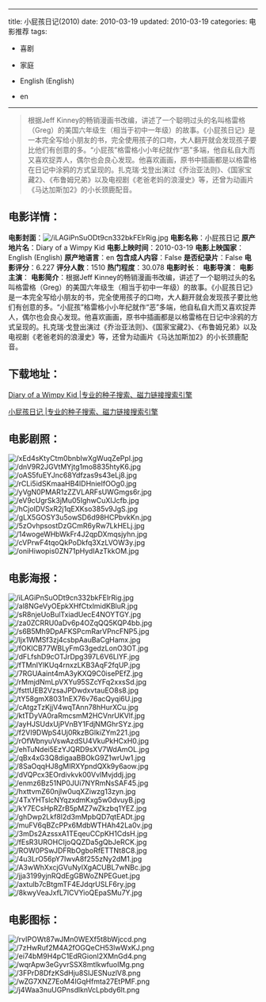 
---
title: 小屁孩日记(2010)
date: 2010-03-19
updated: 2010-03-19
categories: 电影推荐
tags:
- 喜剧
- 家庭

- English (English)
- en
---


> 根据Jeff Kinney的畅销漫画书改编，讲述了一个聪明过头的名叫格雷格（Greg）的美国六年级生（相当于初中一年级）的故事。《小屁孩日记》是一本完全写给小朋友的书，完全使用孩子的口吻，大人翻开就会发现孩子要比他们有创意的多。“小屁孩”格雷格小小年纪就作“恶”多端，他自私自大而又喜欢捉弄人，偶尔也会良心发现。他喜欢画画，原书中插画都是以格雷格在日记中涂鸦的方式呈现的。扎克瑞·戈登出演过《乔治亚法则》、《国家宝藏2》、《布鲁姆兄弟》以及电视剧《老爸老妈的浪漫史》等，还曾为动画片《马达加斯加2》的小长颈鹿配音。

## **电影详情**：

**电影封面**：<img src="https://image.tmdb.org/t/p/w200/iLAGiPnSuODt9cn332bkFElrRig.jpg" alt="/iLAGiPnSuODt9cn332bkFElrRig.jpg" title="/iLAGiPnSuODt9cn332bkFElrRig.jpg">
**电影名称**：小屁孩日记
**原产地片名**：Diary of a Wimpy Kid
**电影上映时间**：2010-03-19
**电影上映国家**：English (English)
**原产地语言**：en
**包含成人内容**：False
**是否纪录片**：False
**电影评分**：6.227
**评分人数**：1510
**热门程度**：30.078
**电影时长**：
**电影导演**：
**电影主演**：
**电影简介**：根据Jeff Kinney的畅销漫画书改编，讲述了一个聪明过头的名叫格雷格（Greg）的美国六年级生（相当于初中一年级）的故事。《小屁孩日记》是一本完全写给小朋友的书，完全使用孩子的口吻，大人翻开就会发现孩子要比他们有创意的多。“小屁孩”格雷格小小年纪就作“恶”多端，他自私自大而又喜欢捉弄人，偶尔也会良心发现。他喜欢画画，原书中插画都是以格雷格在日记中涂鸦的方式呈现的。扎克瑞·戈登出演过《乔治亚法则》、《国家宝藏2》、《布鲁姆兄弟》以及电视剧《老爸老妈的浪漫史》等，还曾为动画片《马达加斯加2》的小长颈鹿配音。

## **下载地址**：
[Diary of a Wimpy Kid |专业的种子搜索、磁力链接搜索引擎](https://movie.amd794.com:2083/?search=Diary%20of%20a%20Wimpy%20Kid&ordering=&mode=match_phrase&page_size=10&page=1)

[小屁孩日记 |专业的种子搜索、磁力链接搜索引擎](https://movie.amd794.com:2083/?search=%E5%B0%8F%E5%B1%81%E5%AD%A9%E6%97%A5%E8%AE%B0&ordering=&mode=match_phrase&page_size=10&page=1)
 

## **电影剧照**：
<img src="https://image.tmdb.org/t/p/original/xEd4sKtyCtm0bnbIwXgWuqZePpl.jpg" alt="/xEd4sKtyCtm0bnbIwXgWuqZePpl.jpg" title="/xEd4sKtyCtm0bnbIwXgWuqZePpl.jpg"><img src="https://image.tmdb.org/t/p/original/dnV9R2JGVtMYjtg1mo8835htyK6.jpg" alt="/dnV9R2JGVtMYjtg1mo8835htyK6.jpg" title="/dnV9R2JGVtMYjtg1mo8835htyK6.jpg"><img src="https://image.tmdb.org/t/p/original/oAS5fuEYJnc68Ydfzas9s43eLj8.jpg" alt="/oAS5fuEYJnc68Ydfzas9s43eLj8.jpg" title="/oAS5fuEYJnc68Ydfzas9s43eLj8.jpg"><img src="https://image.tmdb.org/t/p/original/rCLi5idSKmaaHB4IDHnieIfOOg0.jpg" alt="/rCLi5idSKmaaHB4IDHnieIfOOg0.jpg" title="/rCLi5idSKmaaHB4IDHnieIfOOg0.jpg"><img src="https://image.tmdb.org/t/p/original/yVgN0PMAR1zZZVLARFsUWGmgs6r.jpg" alt="/yVgN0PMAR1zZZVLARFsUWGmgs6r.jpg" title="/yVgN0PMAR1zZZVLARFsUWGmgs6r.jpg"><img src="https://image.tmdb.org/t/p/original/eV9cUgrSk3jMu05IghwCuXIJcfb.jpg" alt="/eV9cUgrSk3jMu05IghwCuXIJcfb.jpg" title="/eV9cUgrSk3jMu05IghwCuXIJcfb.jpg"><img src="https://image.tmdb.org/t/p/original/hCjoIDVSxR2j1qEXKso385v9JgS.jpg" alt="/hCjoIDVSxR2j1qEXKso385v9JgS.jpg" title="/hCjoIDVSxR2j1qEXKso385v9JgS.jpg"><img src="https://image.tmdb.org/t/p/original/gLX5GOSY3u5owSD6d98HCPbvkKn.jpg" alt="/gLX5GOSY3u5owSD6d98HCPbvkKn.jpg" title="/gLX5GOSY3u5owSD6d98HCPbvkKn.jpg"><img src="https://image.tmdb.org/t/p/original/5zOvhpsostDzGCmR6yRw7LkHELj.jpg" alt="/5zOvhpsostDzGCmR6yRw7LkHELj.jpg" title="/5zOvhpsostDzGCmR6yRw7LkHELj.jpg"><img src="https://image.tmdb.org/t/p/original/14wogeWHbWkFr4J2qpDXmqsjyhn.jpg" alt="/14wogeWHbWkFr4J2qpDXmqsjyhn.jpg" title="/14wogeWHbWkFr4J2qpDXmqsjyhn.jpg"><img src="https://image.tmdb.org/t/p/original/cVPrwF4tqoQkPoDkfq3XzLVOW3y.jpg" alt="/cVPrwF4tqoQkPoDkfq3XzLVOW3y.jpg" title="/cVPrwF4tqoQkPoDkfq3XzLVOW3y.jpg"><img src="https://image.tmdb.org/t/p/original/oniHiwopis0ZN71pHydIAzTkkOM.jpg" alt="/oniHiwopis0ZN71pHydIAzTkkOM.jpg" title="/oniHiwopis0ZN71pHydIAzTkkOM.jpg">

## **电影海报**：
<img src="https://image.tmdb.org/t/p/original/iLAGiPnSuODt9cn332bkFElrRig.jpg" alt="/iLAGiPnSuODt9cn332bkFElrRig.jpg" title="/iLAGiPnSuODt9cn332bkFElrRig.jpg"><img src="https://image.tmdb.org/t/p/original/al8NGeVyOEpkXHfCtxlmidKBluR.jpg" alt="/al8NGeVyOEpkXHfCtxlmidKBluR.jpg" title="/al8NGeVyOEpkXHfCtxlmidKBluR.jpg"><img src="https://image.tmdb.org/t/p/original/sR8njeUoBulTxiadUecE4NOYTGY.jpg" alt="/sR8njeUoBulTxiadUecE4NOYTGY.jpg" title="/sR8njeUoBulTxiadUecE4NOYTGY.jpg"><img src="https://image.tmdb.org/t/p/original/za0ZCRRU0aDv6p4OZqQQ5KQP4bb.jpg" alt="/za0ZCRRU0aDv6p4OZqQQ5KQP4bb.jpg" title="/za0ZCRRU0aDv6p4OZqQQ5KQP4bb.jpg"><img src="https://image.tmdb.org/t/p/original/s6B5Mh9DpAFKSPcmRarVPncFNP5.jpg" alt="/s6B5Mh9DpAFKSPcmRarVPncFNP5.jpg" title="/s6B5Mh9DpAFKSPcmRarVPncFNP5.jpg"><img src="https://image.tmdb.org/t/p/original/ljx1WMSf3zj4csbpAauBaCgHamx.jpg" alt="/ljx1WMSf3zj4csbpAauBaCgHamx.jpg" title="/ljx1WMSf3zj4csbpAauBaCgHamx.jpg"><img src="https://image.tmdb.org/t/p/original/fOKlCB77WBLyFmG3gedzLonO3OT.jpg" alt="/fOKlCB77WBLyFmG3gedzLonO3OT.jpg" title="/fOKlCB77WBLyFmG3gedzLonO3OT.jpg"><img src="https://image.tmdb.org/t/p/original/dFLfshD9cOTJrDpg397L6V6LlYF.jpg" alt="/dFLfshD9cOTJrDpg397L6V6LlYF.jpg" title="/dFLfshD9cOTJrDpg397L6V6LlYF.jpg"><img src="https://image.tmdb.org/t/p/original/fTMnIYlKUq4rnxzLKB3AqF2fqUP.jpg" alt="/fTMnIYlKUq4rnxzLKB3AqF2fqUP.jpg" title="/fTMnIYlKUq4rnxzLKB3AqF2fqUP.jpg"><img src="https://image.tmdb.org/t/p/original/7RGUAaint4mA3yKXQ9C0isePEfZ.jpg" alt="/7RGUAaint4mA3yKXQ9C0isePEfZ.jpg" title="/7RGUAaint4mA3yKXQ9C0isePEfZ.jpg"><img src="https://image.tmdb.org/t/p/original/rMmjdNmLpVXYu95SZcYFq2xxsSd.jpg" alt="/rMmjdNmLpVXYu95SZcYFq2xxsSd.jpg" title="/rMmjdNmLpVXYu95SZcYFq2xxsSd.jpg"><img src="https://image.tmdb.org/t/p/original/fsttUEB2VzsaJPDwdxvtauEO8s8.jpg" alt="/fsttUEB2VzsaJPDwdxvtauEO8s8.jpg" title="/fsttUEB2VzsaJPDwdxvtauEO8s8.jpg"><img src="https://image.tmdb.org/t/p/original/tY58gmX8031nEX76v76acQyqi6U.jpg" alt="/tY58gmX8031nEX76v76acQyqi6U.jpg" title="/tY58gmX8031nEX76v76acQyqi6U.jpg"><img src="https://image.tmdb.org/t/p/original/cAtgzTzKjjV4wqTAnn78hHurXCu.jpg" alt="/cAtgzTzKjjV4wqTAnn78hHurXCu.jpg" title="/cAtgzTzKjjV4wqTAnn78hHurXCu.jpg"><img src="https://image.tmdb.org/t/p/original/ktTDyVA0raRmcsmM2HCVnrUKVlf.jpg" alt="/ktTDyVA0raRmcsmM2HCVnrUKVlf.jpg" title="/ktTDyVA0raRmcsmM2HCVnrUKVlf.jpg"><img src="https://image.tmdb.org/t/p/original/ayHJSUdxUjPVnBY1FdjNMGhrSYz.jpg" alt="/ayHJSUdxUjPVnBY1FdjNMGhrSYz.jpg" title="/ayHJSUdxUjPVnBY1FdjNMGhrSYz.jpg"><img src="https://image.tmdb.org/t/p/original/f2VI9DWpS4Uj0RkzBGlkiZYm221.jpg" alt="/f2VI9DWpS4Uj0RkzBGlkiZYm221.jpg" title="/f2VI9DWpS4Uj0RkzBGlkiZYm221.jpg"><img src="https://image.tmdb.org/t/p/original/rOfWbnyuVswAzdSU4VkuPkHCxH0.jpg" alt="/rOfWbnyuVswAzdSU4VkuPkHCxH0.jpg" title="/rOfWbnyuVswAzdSU4VkuPkHCxH0.jpg"><img src="https://image.tmdb.org/t/p/original/ehTuNdei5EzYJQRD9sXV7WdAmOL.jpg" alt="/ehTuNdei5EzYJQRD9sXV7WdAmOL.jpg" title="/ehTuNdei5EzYJQRD9sXV7WdAmOL.jpg"><img src="https://image.tmdb.org/t/p/original/qBx4xG3Q8digaaBBOkG9Z1wrUw1.jpg" alt="/qBx4xG3Q8digaaBBOkG9Z1wrUw1.jpg" title="/qBx4xG3Q8digaaBBOkG9Z1wrUw1.jpg"><img src="https://image.tmdb.org/t/p/original/8SaOqqHJ8gMIRXYpndQXk9y6aow.jpg" alt="/8SaOqqHJ8gMIRXYpndQXk9y6aow.jpg" title="/8SaOqqHJ8gMIRXYpndQXk9y6aow.jpg"><img src="https://image.tmdb.org/t/p/original/dVQPcx3EOrdivkvk00VvlMvjddj.jpg" alt="/dVQPcx3EOrdivkvk00VvlMvjddj.jpg" title="/dVQPcx3EOrdivkvk00VvlMvjddj.jpg"><img src="https://image.tmdb.org/t/p/original/enmz6Bz51NP0JUi7NYRmNsSAF45.jpg" alt="/enmz6Bz51NP0JUi7NYRmNsSAF45.jpg" title="/enmz6Bz51NP0JUi7NYRmNsSAF45.jpg"><img src="https://image.tmdb.org/t/p/original/hxttvmZ60njlw0uqXZiwzg13zyn.jpg" alt="/hxttvmZ60njlw0uqXZiwzg13zyn.jpg" title="/hxttvmZ60njlw0uqXZiwzg13zyn.jpg"><img src="https://image.tmdb.org/t/p/original/4TxYHTslcNYqzxdmKxg5w0dvuyB.jpg" alt="/4TxYHTslcNYqzxdmKxg5w0dvuyB.jpg" title="/4TxYHTslcNYqzxdmKxg5w0dvuyB.jpg"><img src="https://image.tmdb.org/t/p/original/kY7ECsHpRZrB5pMZ7wZkzbq1YEZ.jpg" alt="/kY7ECsHpRZrB5pMZ7wZkzbq1YEZ.jpg" title="/kY7ECsHpRZrB5pMZ7wZkzbq1YEZ.jpg"><img src="https://image.tmdb.org/t/p/original/ghDwp2Lkf8l2d3mMpbQD7qtEADt.jpg" alt="/ghDwp2Lkf8l2d3mMpbQD7qtEADt.jpg" title="/ghDwp2Lkf8l2d3mMpbQD7qtEADt.jpg"><img src="https://image.tmdb.org/t/p/original/muFV6qBZcPPx6MdbWTHAh42La0v.jpg" alt="/muFV6qBZcPPx6MdbWTHAh42La0v.jpg" title="/muFV6qBZcPPx6MdbWTHAh42La0v.jpg"><img src="https://image.tmdb.org/t/p/original/3mDs2AzssxA1TEqeuCCpKH1CdsH.jpg" alt="/3mDs2AzssxA1TEqeuCCpKH1CdsH.jpg" title="/3mDs2AzssxA1TEqeuCCpKH1CdsH.jpg"><img src="https://image.tmdb.org/t/p/original/fEsR3UROHCIjoQQZDa5gQbJeRCK.jpg" alt="/fEsR3UROHCIjoQQZDa5gQbJeRCK.jpg" title="/fEsR3UROHCIjoQQZDa5gQbJeRCK.jpg"><img src="https://image.tmdb.org/t/p/original/ROW0PSwJDFRbOgboRfETTNt8C8.jpg" alt="/ROW0PSwJDFRbOgboRfETTNt8C8.jpg" title="/ROW0PSwJDFRbOgboRfETTNt8C8.jpg"><img src="https://image.tmdb.org/t/p/original/4u3LrO56pY7IwvA8f255zNy2dM1.jpg" alt="/4u3LrO56pY7IwvA8f255zNy2dM1.jpg" title="/4u3LrO56pY7IwvA8f255zNy2dM1.jpg"><img src="https://image.tmdb.org/t/p/original/A3wWhXxcjGVuNyIXgACUBL7wNBc.jpg" alt="/A3wWhXxcjGVuNyIXgACUBL7wNBc.jpg" title="/A3wWhXxcjGVuNyIXgACUBL7wNBc.jpg"><img src="https://image.tmdb.org/t/p/original/jja3199yjnRQdEgGBWoZNPEGuet.jpg" alt="/jja3199yjnRQdEgGBWoZNPEGuet.jpg" title="/jja3199yjnRQdEgGBWoZNPEGuet.jpg"><img src="https://image.tmdb.org/t/p/original/axtulb7cBtgmTF4EJdqrUSLF6ry.jpg" alt="/axtulb7cBtgmTF4EJdqrUSLF6ry.jpg" title="/axtulb7cBtgmTF4EJdqrUSLF6ry.jpg"><img src="https://image.tmdb.org/t/p/original/8kwyVeaJxfL7ICVYioQEpaSMu7Y.jpg" alt="/8kwyVeaJxfL7ICVYioQEpaSMu7Y.jpg" title="/8kwyVeaJxfL7ICVYioQEpaSMu7Y.jpg">

## **电影图标**：
<img src="https://image.tmdb.org/t/p/original/rvIPOWt87wJMn0WEXf5t8bWjccd.png" alt="/rvIPOWt87wJMn0WEXf5t8bWjccd.png" title="/rvIPOWt87wJMn0WEXf5t8bWjccd.png"><img src="https://image.tmdb.org/t/p/original/7zHwRuf2M4A2fOGQeCH53lwWxKJ.png" alt="/7zHwRuf2M4A2fOGQeCH53lwWxKJ.png" title="/7zHwRuf2M4A2fOGQeCH53lwWxKJ.png"><img src="https://image.tmdb.org/t/p/original/ei74bM9H4pC1EdRGionI2XMnGd4.png" alt="/ei74bM9H4pC1EdRGionI2XMnGd4.png" title="/ei74bM9H4pC1EdRGionI2XMnGd4.png"><img src="https://image.tmdb.org/t/p/original/wqrApw3eGyvrSSX8mtlkwfuoIMg.png" alt="/wqrApw3eGyvrSSX8mtlkwfuoIMg.png" title="/wqrApw3eGyvrSSX8mtlkwfuoIMg.png"><img src="https://image.tmdb.org/t/p/original/3FPrD8DfzKSdHju8SIJESNuzlV8.png" alt="/3FPrD8DfzKSdHju8SIJESNuzlV8.png" title="/3FPrD8DfzKSdHju8SIJESNuzlV8.png"><img src="https://image.tmdb.org/t/p/original/wZG7XNZ7EoM4IGqHfmta27EtPMF.png" alt="/wZG7XNZ7EoM4IGqHfmta27EtPMF.png" title="/wZG7XNZ7EoM4IGqHfmta27EtPMF.png"><img src="https://image.tmdb.org/t/p/original/j4Waa3nuUGPnsdlknVcLpbdy6lt.png" alt="/j4Waa3nuUGPnsdlknVcLpbdy6lt.png" title="/j4Waa3nuUGPnsdlknVcLpbdy6lt.png">

